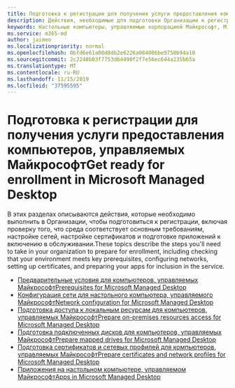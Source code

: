 ```yaml
---
title: Подготовка к регистрации для получения услуги предоставления компьютеров, управляемых Майкрософт
description: Действия, необходимые для подготовки Организации к регистрации
keywords: Настольные компьютеры, управляемые корпорацией Майкрософт, Microsoft 365, служба, документация
ms.service: m365-md
author: jaimeo
ms.localizationpriority: normal
ms.openlocfilehash: 0bfd6e61a08d8db2e6226a004006be9750b94a10
ms.sourcegitcommit: 2c2248b03f7753d64490f2f7e56ec644a235b65a
ms.translationtype: MT
ms.contentlocale: ru-RU
ms.lasthandoff: 11/15/2019
ms.locfileid: "37595595"
---
```

# <a name="get-ready-for-enrollment-in-microsoft-managed-desktop"></a><span data-ttu-id="93a26-104">Подготовка к регистрации для получения услуги предоставления компьютеров, управляемых Майкрософт</span><span class="sxs-lookup"><span data-stu-id="93a26-104">Get ready for enrollment in Microsoft Managed Desktop</span></span>

<span data-ttu-id="93a26-105">В этих разделах описываются действия, которые необходимо выполнить в Организации, чтобы подготовиться к регистрации, включая проверку того, что среда соответствует основным требованиям, настройке сетей, настройке сертификатов и подготовке приложений к включению в обслуживании.</span><span class="sxs-lookup"><span data-stu-id="93a26-105">These topics describe the steps you'll need to take in your organization to prepare for enrollment, including checking that your environment meets key prerequisites, configuring networks, setting up certificates, and preparing your apps for inclusion in the service.</span></span>

- [<span data-ttu-id="93a26-106">Предварительные условия для компьютеров, управляемых Майкрософт</span><span class="sxs-lookup"><span data-stu-id="93a26-106">Prerequisites for Microsoft Managed Desktop</span></span>](prerequisites.md)
- [<span data-ttu-id="93a26-107">Конфигурация сети для настольного компьютера, управляемого Майкрософт</span><span class="sxs-lookup"><span data-stu-id="93a26-107">Network configuration for Microsoft Managed Desktop</span></span>](network.md)
- [<span data-ttu-id="93a26-108">Подготовка доступа к локальным ресурсам для компьютеров, управляемых Майкрософт</span><span class="sxs-lookup"><span data-stu-id="93a26-108">Prepare on-premises resources access for Microsoft Managed Desktop</span></span>](network.md)
- [<span data-ttu-id="93a26-109">Подготовка подключенных дисков для компьютеров, управляемых Майкрософт</span><span class="sxs-lookup"><span data-stu-id="93a26-109">Prepare mapped drives for Microsoft Managed Desktop</span></span>](mapped-drives.md)
- [<span data-ttu-id="93a26-110">Подготовка сертификатов и сетевых профилей для компьютеров, управляемых Майкрософт</span><span class="sxs-lookup"><span data-stu-id="93a26-110">Prepare certificates and network profiles for Microsoft Managed Desktop</span></span>](certs-wifi-lan.md)
- [<span data-ttu-id="93a26-111">Приложения на настольном компьютере, управляемом Майкрософт</span><span class="sxs-lookup"><span data-stu-id="93a26-111">Apps in Microsoft Managed Desktop</span></span>](apps.md)

